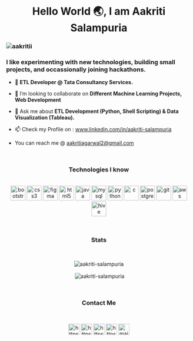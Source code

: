 
### <h1 align="center">Hello World :earth_asia:, I am Aakriti Salampuria</h1>
<h3 align="center>Curious Learner</h3>

<p align="left"> <img src="https://komarev.com/ghpvc/?username=aakritii" alt="aakritii" /> </p>
<h3>I like experimenting with new technologies, building small projects, and occassionally joining hackathons.</h3>

- 🌱 <b>ETL Developer @ Tata Consultancy Services.</b>

- 👯 I’m looking to collaborate on <b>Different Machine Learning Projects, Web Development</b>

- 💬 Ask me about <b>ETL Development (Python, Shell Scripting) & Data Visualization (Tableau).</b>

- 📫 Check my Profile on : www.linkedin.com/in/aakriti-salampuria

- You can reach me @ aakritiagarwal2@gmail.com
 
 <br>
 
<h3 align="center">Technologies I know</h3>
<p align="center">
  <br>
 
  <img src="https://devicons.github.io/devicon/devicon.git/icons/bootstrap/bootstrap-plain.svg" alt="bootstrap" width="40" height="40"/> 
  <img src="https://devicons.github.io/devicon/devicon.git/icons/css3/css3-original-wordmark.svg" alt="css3" width="40" height="40"/>  
  <img src="https://www.vectorlogo.zone/logos/figma/figma-icon.svg" alt="figma" width="40" height="40"/> 
  <img src="https://devicons.github.io/devicon/devicon.git/icons/html5/html5-original-wordmark.svg" alt="html5" width="40" height="40"/> 
  <img src="https://devicons.github.io/devicon/devicon.git/icons/java/java-original-wordmark.svg" alt="java" width="40" height="40"/> 
  <img src="https://devicons.github.io/devicon/devicon.git/icons/mysql/mysql-original-wordmark.svg" alt="mysql" width="40" height="40"/> 
  <img src="https://devicons.github.io/devicon/devicon.git/icons/python/python-original.svg" alt="python" width="40" height="40"/> 
  <img src="https://devicons.github.io/devicon/devicon.git/icons/c/c-original.svg" alt="c" width="40" height="40"/>
  <img src="https://devicons.github.io/devicon/devicon.git/icons/postgresql/postgresql-original.svg" alt="postgresql" width="40" height="40"/>
  <img src="https://www.vectorlogo.zone/logos/git-scm/git-scm-icon.svg" alt="git" width="40" height="40"/> 
  <img src="https://devicons.github.io/devicon/devicon.git/icons/amazonwebservices/amazonwebservices-original-wordmark.svg" alt="aws" width="40" height="40"/>
  <img src="https://www.vectorlogo.zone/logos/apache_hive/apache_hive-icon.svg" alt="hive" width="40" height="40"/>
 
  </p>

<br>
<h3 align="center">Stats</h3>
<br>

<p align="center"><img align="center" src="https://github-readme-stats.vercel.app/api/top-langs/?username=aakritii&layout=compact&hide=html&theme=dark" alt="aakriti-salampuria" /> </p>
<p align="center">&nbsp;<img align="center" src="https://github-readme-stats.vercel.app/api?username=aakritii&show_icons=true&count_private=true&theme=dark" alt="aakriti-salampuria" /></p>


<br>
<h3 align="center">Contact Me</h3>
<br>


<p align=" center">  
<a href="https://www.linkedin.com/in/aakriti-salampuria/" target="blank"><img align="center" src="https://cdn.jsdelivr.net/npm/simple-icons@3.0.1/icons/linkedin.svg" alt="https://www.linkedin.com/in/aakriti-salampuria/" height="30" width="30" /></a>
 <a href="https://www.kaggle.com/aakriti16" target="blank"><img align="center" src="https://cdn.jsdelivr.net/npm/simple-icons@3.0.1/icons/kaggle.svg" alt="https://www.kaggle.com/aakriti16" height="30" width="30" /></a>
<a href="https://www.facebook.com/aakritiiS/about" target="blank"><img align="center" src="https://cdn.jsdelivr.net/npm/simple-icons@3.0.1/icons/facebook.svg" alt="https://www.facebook.com/aakritiiS/about" height="30" width="30" /></a>
<a href="https://www.instagram.com/aakritisalampuria/?hl=en" target="blank"><img align="center" src="https://cdn.jsdelivr.net/npm/simple-icons@3.0.1/icons/instagram.svg" alt="https:https://www.instagram.com/aakritisalampuria/?hl=en" height="30" width="30" /></a>
 <a href="mailto:aakritiagarwal2@gmail.com" target="blank"><img align="center" src="https://cdn.jsdelivr.net/npm/simple-icons@3.0.1/icons/gmail.svg" alt="mailto:aakritiagarwal2@gmail.com" height="30" width="30" /></a>
</p>
